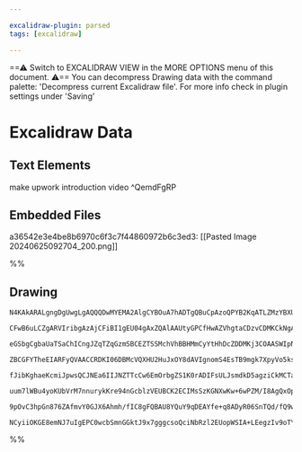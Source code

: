 ```yaml
---

excalidraw-plugin: parsed
tags: [excalidraw]

---
```

==⚠  Switch to EXCALIDRAW VIEW in the MORE OPTIONS menu of this document. ⚠== You can decompress Drawing data with the command palette: 'Decompress current Excalidraw file'. For more info check in plugin settings under 'Saving'


# Excalidraw Data
## Text Elements
make upwork introduction video ^QemdFgRP

## Embedded Files
a36542e3e4be8b6970c6f3c7f44860972b6c3ed3: [[Pasted Image 20240625092704_200.png]]

%%
## Drawing
```compressed-json
N4KAkARALgngDgUwgLgAQQQDwMYEMA2AlgCYBOuA7hADTgQBuCpAzoQPYB2KqATLZMzYBXUtiRoIACyhQ4zZAHoFAc0JRJQgEYA6bGwC2CgF7N6hbEcK4OCtptbErHALRY8RMpWdx8Q1TdIEfARcZgRmBShcZQUebTiANho6IIR9BA4oZm4AbXAwUDAi6HhxdCgsKGSiyEYWdi40HgB2BP5iutZOADlOMW4ARgBmHgAGAE4AVgTJgYH2yEIOYixu

CFwB6uLCZgARVIribgAzAjCFiBI1gEU04gAxZQAlAAUtyGPCfHwAZVhgtaCDzvCDMKCkNgAawQAHUSOpuKNtJMLmCIdC/jAARIgVcLhC/JIOOFsmh5vlIGw4LhsGoYINRqMLtZlNjUEyKRBMNxnAMeAAWAAcyP5435/OazR442l/PJNQg9LQzma/KG2lagvGjIG4zFQsFqPBUIQAGE2Pg2KQ1gBiHjHcYIcUgzQ0yHKAnLc2W60ScHWZjUwKZEEU

eGSbgCgbaUaTSaChICngJZqTZqGzmSBCEZTSSMchVhBBHMmCyYtHhDcZDDMKj3COAASWIpNQOQAuhdjuR0s3uBwhN98cJlsTmK2B0POZoR8QAKLBdKZVsdi5CODEXCHQbNXVDCbVoaqvicogcSH9wf4C6W7DQkuoU74c6c46cKA/QhGMoDNqv9/3Lg+hfEqqDysUFSYFUEj6Lg0KoOuFBWpCqBLMaxBCNgUANKgZgrGwILkBQAAqlRrLB8GIchqG

ZBCGFYTheEIARFyQVAACCRDKI06DBMcVQXHU2HuJxOY8dAVIgnomS4EsTB9mgk7XpyVo5ksBCkVB5FwQgCFwEhpAoWhdGYdhnC4SQzEgrgQhQGwTzhF+ZTgkICA3nJAAS2a5tBYHxJM+QAL7tIUEGlGshCwcoSCCUwXQ8ZWsX1D0fRlAke6SgMWoXEsKzchIuBDCCOz7ME25oE+L4KlcEgAKoAFovE8zDsbV+AcPQpqYHOUDEXYACamAABrXCCnz

fJibKghaeKcmiJpwsQCJNEa6IIJNZTTcCw6EmOrbgZS1K0rADIFsULJsmdkD5agziCkMCTaEM5aVnGsY8AMzTjBcoF3fGMbjAMkxTPdLRCkMq0mt6VprP6HCBrgwYCdObr1kIXoWjDfrkPDQYZMjCphktEZoEMEpPXKIyMqM6VSieCpZjmeak6M6ofSDEqJgM4rjH+hYIMWgwJEKqYykeFxo02La5J2r49ggCmoEpO2jiSl5TgqM7o/Oi74yussK

uum7lWBu4yoKUbVrM7nnurykKre94nGcblzVEUBCK2ECIMsSzKGNXwKw+6wPZM/I8AgQxOpoCCCpoCTjM0ozYAkxxDNgzTHOKCYTFK8fYFHxBFai7hlHkNRgAdlcUu2QXgAb6xwHAfxbmUoXQFm6RrFxebtAwhAIBQABCqOesQ0O+ugNrHDPs9bBA2AiEjjYVPofxrRPtoDAg2/b/Pi+kMvq8j3eaMYz6sM4wjSP70v+Mr2k9xfL8/ybbiRx9wfR

9pOvC3hpGn876ZAfmvY0GJX6Ahmh/fIC8gFQBAU8YQuY9qDEAYfe+q8ADyR06SnTQd/fQ9wAJARAqgmBX8MGP3fJ+b8+Z8GUP0JpDiXFxJ8QJpAChwDV4t1IBxQ+bAKBZlwA+ZW5C4EgLnMsdi/DBEhGDojCEVA+7MGwBCb4Q1BhDAehqQUowsq/m5p9ZRqiLT4H6twROj0hRZVZvyWYKZgZ9yMGwAw3BQq1AIK5SMQV6FcLSIg7WKCJBj3nh6Eg

NCyiiOKGE8emNJ7uIgEPC0wcbSmnGGktJ9x7gggcsoQciNbRzl2EUopWSIA+LEegzIv9oTYLMvDO2fc4CBDMMIZgABxUg4SnKNJgd2ICCAHLLCYH7NxnIMi4E0MEB8LlXYKmwEQOA3BZkXA4AM5ZpBXIXGEFAM8zlNkIAqcUOwAArBAWFmA/DWXAAAsmwFYkjJnTOds+Q5YBgp0HGuENxgUQCBSAA===
```
%%